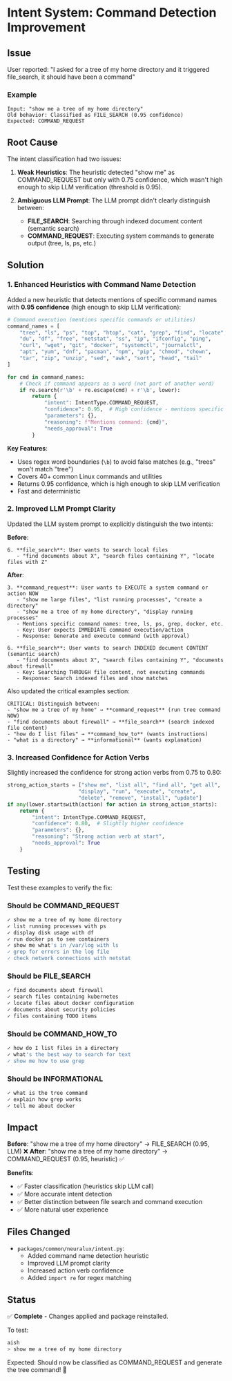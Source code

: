 # Intent System: Command Detection Improvement

## Issue
User reported: "I asked for a tree of my home directory and it triggered file_search, it should have been a command"

### Example
```
Input: "show me a tree of my home directory"
Old behavior: Classified as FILE_SEARCH (0.95 confidence)
Expected: COMMAND_REQUEST
```

## Root Cause

The intent classification had two issues:

1. **Weak Heuristics**: The heuristic detected "show me" as COMMAND_REQUEST but only with 0.75 confidence, which wasn't high enough to skip LLM verification (threshold is 0.95).

2. **Ambiguous LLM Prompt**: The LLM prompt didn't clearly distinguish between:
   - **FILE_SEARCH**: Searching through indexed document content (semantic search)
   - **COMMAND_REQUEST**: Executing system commands to generate output (tree, ls, ps, etc.)

## Solution

### 1. Enhanced Heuristics with Command Name Detection

Added a new heuristic that detects mentions of specific command names with **0.95 confidence** (high enough to skip LLM verification):

```python
# Command execution (mentions specific commands or utilities)
command_names = [
    "tree", "ls", "ps", "top", "htop", "cat", "grep", "find", "locate",
    "du", "df", "free", "netstat", "ss", "ip", "ifconfig", "ping",
    "curl", "wget", "git", "docker", "systemctl", "journalctl",
    "apt", "yum", "dnf", "pacman", "npm", "pip", "chmod", "chown",
    "tar", "zip", "unzip", "sed", "awk", "sort", "head", "tail"
]

for cmd in command_names:
    # Check if command appears as a word (not part of another word)
    if re.search(r'\b' + re.escape(cmd) + r'\b', lower):
        return {
            "intent": IntentType.COMMAND_REQUEST,
            "confidence": 0.95,  # High confidence - mentions specific command
            "parameters": {},
            "reasoning": f"Mentions command: {cmd}",
            "needs_approval": True
        }
```

**Key Features**:
- Uses regex word boundaries (`\b`) to avoid false matches (e.g., "trees" won't match "tree")
- Covers 40+ common Linux commands and utilities
- Returns 0.95 confidence, which is high enough to skip LLM verification
- Fast and deterministic

### 2. Improved LLM Prompt Clarity

Updated the LLM system prompt to explicitly distinguish the two intents:

**Before**:
```
6. **file_search**: User wants to search local files
   - "find documents about X", "search files containing Y", "locate files with Z"
```

**After**:
```
3. **command_request**: User wants to EXECUTE a system command or action NOW
   - "show me large files", "list running processes", "create a directory"
   - "show me a tree of my home directory", "display running processes"
   - Mentions specific command names: tree, ls, ps, grep, docker, etc.
   - Key: User expects IMMEDIATE command execution/action
   - Response: Generate and execute command (with approval)

6. **file_search**: User wants to search INDEXED document CONTENT (semantic search)
   - "find documents about X", "search files containing Y", "documents about firewall"
   - Key: Searching THROUGH file content, not executing commands
   - Response: Search indexed files and show matches
```

Also updated the critical examples section:
```
CRITICAL: Distinguish between:
- "show me a tree of my home" → **command_request** (run tree command NOW)
- "find documents about firewall" → **file_search** (search indexed file content)
- "how do I list files" → **command_how_to** (wants instructions)
- "what is a directory" → **informational** (wants explanation)
```

### 3. Increased Confidence for Action Verbs

Slightly increased the confidence for strong action verbs from 0.75 to 0.80:

```python
strong_action_starts = ["show me", "list all", "find all", "get all",
                       "display", "run", "execute", "create",
                       "delete", "remove", "install", "update"]
if any(lower.startswith(action) for action in strong_action_starts):
    return {
        "intent": IntentType.COMMAND_REQUEST,
        "confidence": 0.80,  # Slightly higher confidence
        "parameters": {},
        "reasoning": "Strong action verb at start",
        "needs_approval": True
    }
```

## Testing

Test these examples to verify the fix:

### Should be COMMAND_REQUEST
```bash
✓ show me a tree of my home directory
✓ list running processes with ps
✓ display disk usage with df
✓ run docker ps to see containers
✓ show me what's in /var/log with ls
✓ grep for errors in the log file
✓ check network connections with netstat
```

### Should be FILE_SEARCH
```bash
✓ find documents about firewall
✓ search files containing kubernetes
✓ locate files about docker configuration
✓ documents about security policies
✓ files containing TODO items
```

### Should be COMMAND_HOW_TO
```bash
✓ how do I list files in a directory
✓ what's the best way to search for text
✓ show me how to use grep
```

### Should be INFORMATIONAL
```bash
✓ what is the tree command
✓ explain how grep works
✓ tell me about docker
```

## Impact

**Before**: "show me a tree of my home directory" → FILE_SEARCH (0.95, LLM) ❌
**After**: "show me a tree of my home directory" → COMMAND_REQUEST (0.95, heuristic) ✅

**Benefits**:
- ✅ Faster classification (heuristics skip LLM call)
- ✅ More accurate intent detection
- ✅ Better distinction between file search and command execution
- ✅ More natural user experience

## Files Changed

- `packages/common/neuralux/intent.py`:
  - Added command name detection heuristic
  - Improved LLM prompt clarity
  - Increased action verb confidence
  - Added `import re` for regex matching

## Status

✅ **Complete** - Changes applied and package reinstalled.

To test:
```bash
aish
> show me a tree of my home directory
```

Expected: Should now be classified as COMMAND_REQUEST and generate the tree command! 🎯

